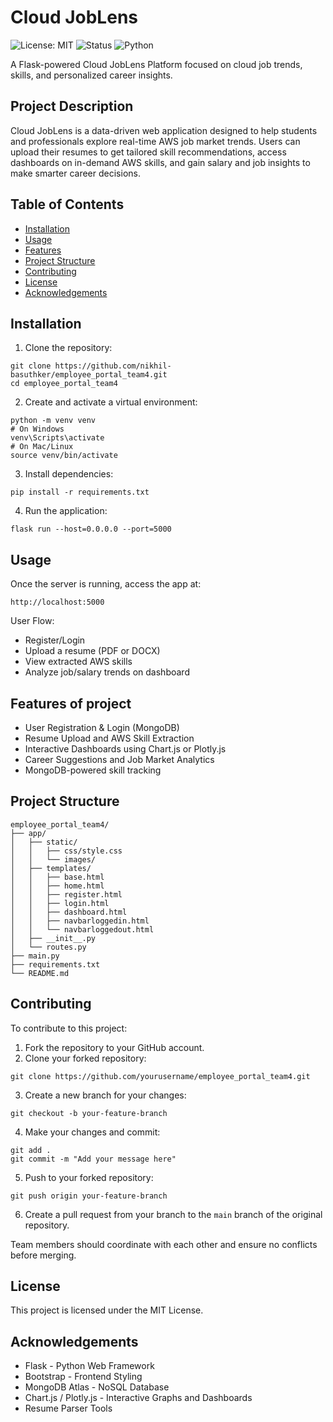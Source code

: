 
# Cloud JobLens

![License: MIT](https://img.shields.io/badge/License-MIT-blue.svg)
![Status](https://img.shields.io/badge/status-in%20development-yellow)
![Python](https://img.shields.io/badge/python-3.10%2B-blue)

A Flask-powered Cloud JobLens Platform focused on cloud job trends, skills, and personalized career insights.

## Project Description

Cloud JobLens is a data-driven web application designed to help students and professionals explore real-time AWS job market trends. Users can upload their resumes to get tailored skill recommendations, access dashboards on in-demand AWS skills, and gain salary and job insights to make smarter career decisions.

## Table of Contents

- [Installation](#installation)
- [Usage](#usage)
- [Features](#features)
- [Project Structure](#project-structure)
- [Contributing](#contributing)
- [License](#license)
- [Acknowledgements](#acknowledgements)

## Installation

1. Clone the repository:
```
git clone https://github.com/nikhil-basuthker/employee_portal_team4.git
cd employee_portal_team4
```

2. Create and activate a virtual environment:
```
python -m venv venv
# On Windows
venv\Scripts\activate
# On Mac/Linux
source venv/bin/activate
```

3. Install dependencies:
```
pip install -r requirements.txt
```

4. Run the application:
```
flask run --host=0.0.0.0 --port=5000
```

## Usage

Once the server is running, access the app at:

```
http://localhost:5000
```

User Flow:
- Register/Login
- Upload a resume (PDF or DOCX)
- View extracted AWS skills
- Analyze job/salary trends on dashboard

## Features of project

- User Registration & Login (MongoDB)
- Resume Upload and AWS Skill Extraction
- Interactive Dashboards using Chart.js or Plotly.js
- Career Suggestions and Job Market Analytics
- MongoDB-powered skill tracking

## Project Structure

```
employee_portal_team4/
├── app/
│   ├── static/
│   │   ├── css/style.css
│   │   └── images/
│   ├── templates/
│   │   ├── base.html
│   │   ├── home.html
│   │   ├── register.html
│   │   ├── login.html
│   │   ├── dashboard.html
│   │   ├── navbarloggedin.html
│   │   └── navbarloggedout.html
│   ├── __init__.py
│   └── routes.py
├── main.py
├── requirements.txt
└── README.md
```

## Contributing

To contribute to this project:

1. Fork the repository to your GitHub account.
2. Clone your forked repository:
```
git clone https://github.com/yourusername/employee_portal_team4.git
```
3. Create a new branch for your changes:
```
git checkout -b your-feature-branch
```
4. Make your changes and commit:
```
git add .
git commit -m "Add your message here"
```
5. Push to your forked repository:
```
git push origin your-feature-branch
```
6. Create a pull request from your branch to the `main` branch of the original repository.

Team members should coordinate with each other and ensure no conflicts before merging.

## License

This project is licensed under the MIT License.

## Acknowledgements

- Flask - Python Web Framework
- Bootstrap - Frontend Styling
- MongoDB Atlas - NoSQL Database
- Chart.js / Plotly.js - Interactive Graphs and Dashboards
- Resume Parser Tools

